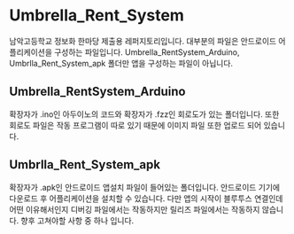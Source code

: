 # Umbrella_Rent_System

남악고등학교 정보화 한마당 제출용 레퍼지토리입니다. 대부분의 파일은 안드로이드 어플리케이션을 구성하는 파일입니다. 
Umbrella_RentSystem_Arduino, Umbrlla_Rent_System_apk 폴더만 앱을 구성하는 파일이 아닙니다.
 
 
 
 
 
 
## Umbrella_RentSystem_Arduino

확장자가 .ino인 아두이노의 코드와 확장자가 .fzz인 회로도가 있는 폴더입니다. 또한 회로도 파일은 작동 프로그램이 따로 있기 때문에 이미지 파일 또한 업로드 되어 있습니다. 
 
 
 
 
 
 

 
## Umbrlla_Rent_System_apk

확장자가 .apk인 안드로이드 앱설치 파일이 들어있는 폴더입니다. 안드로이드 기기에 다운로드 후 어플리케이션을 설치할 수 있습니다. 다만 앱의 시작이 블루투스 연결인데 어떤 이유해서인지 디버깅 파일에서는 작동하지만 릴리즈 파일에서는 작동하지 않습니다. 향후 고쳐야할 사항 중 하나 입니다.
    
     
      
       
        
         
